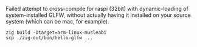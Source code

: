 Failed attempt to cross-compile for raspi (32bit) with dynamic-loading of system-installed GLFW,
without actually having it installed on your source system (which can be mac, for example).

```
zig build -Dtarget=arm-linux-musleabi
scp ./zig-out/bin/hello-glfw ...
```
